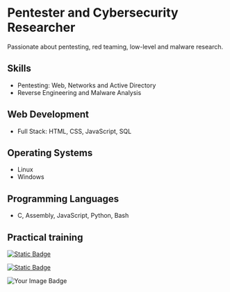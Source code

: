 # Pentester and Cybersecurity Researcher

Passionate about pentesting, red teaming, low-level and malware research.

## Skills

- Pentesting: Web, Networks and Active Directory
- Reverse Engineering and Malware Analysis

## Web Development
- Full Stack: HTML, CSS, JavaScript, SQL

## Operating Systems
- Linux
- Windows

## Programming Languages
- C, Assembly, JavaScript, Python, Bash

## Practical training

[![Static Badge](https://img.shields.io/badge/HackTheBox-lsbxa?style=for-the-badge&logo=hackthebox&label=lsbxa&color=brightgreen)](https://app.hackthebox.com/profile/2107354)

[![Static Badge](https://img.shields.io/badge/HackingClub-lsbxa?style=for-the-badge&label=lsbxa&color=8000ff)](https://app.hackingclub.com/profile/user/21192)

<img src="https://tryhackme-badges.s3.amazonaws.com/lsbxa.png" alt="Your Image Badge" />
